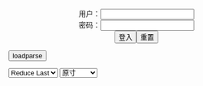 <center>用户：<INPUT TYPE="text" NAME="" id="name"><br></center>
<center>密码：<INPUT TYPE="password" NAME="" id="pass"><br></center>
<center><INPUT TYPE="button" value="登入" onclick="check()"><INPUT TYPE="reset" value="重置"></center>

<div style="display: none" id="mdm" name="dmd">
  <button onclick="location.reload()">Cover 0</button>
</div>

<button style="display: none" name="dmd" onclick="toggleb()">toggle</button>
<button onclick="loadparse()">loadparse</button>

<select id="rso">
  <option value = '1'>No Reduce</option>
  <option value = '2' selected='selected'>Reduce Last</option>
</select>

<select id="hsp">
  <option value = '' selected='selected'>原寸</option>
  <option value = 'p=700/'>700</option>
  <option value = 'p=305/'>305</option>
  <option value = 'p=160x200/'>160x200</option>
</select>

<br>
<div style="display: none" id="mdc" name="dmd">
</div>

<pre style="display: none" id = "raw">
<!-- 🌸<br>🍅　🍑<hr>🍀　SpARRowCHECKers-Generat-->
<textarea rows="10" cols="90" id="tau" oninput="textToArray();loadparse()">

https://static9.hentai-cosplays.com/upload/20220426/296/302816/p=700/29.jpg
https://static3.porn-images-xxx.com/upload/20190410/635/649591/p=700/123.jpg
https://static8.hentai-cosplays.com/upload/20220403/294/301037/p=700/15.jpg
https://static8.hentai-cosplays.com/upload/20220330/294/300452/p=700/15.jpg
https://static8.hentai-cosplays.com/upload/20220330/294/300565/p=700/50.jpg
https://static8.hentai-cosplays.com/upload/20220330/294/300469/p=700/40.jpg
https://static8.hentai-cosplays.com/upload/20220330/294/300522/p=700/42.jpg

</textarea><br><!-- 🍀<br>🍑　🍅<hr>🌸 -->

<textarea rows="30" cols="100" id="tar" oninput="loadparse()">

Virtual Geisha – Gold Tape - エロコスプレ
https://ja.hentai-cosplays.com/image/virtual-geisha--gold-tape/

https://static9.hentai-cosplays.com/upload/20220426/296/302816/p=700/29.jpg

<font size="1" style="color:#DCDCDC">2022-04-27</font>

ペニスリード画像 ペニス調教のSMプレイ - ３次エロ画像 - エロ画像
https://ja.porn-images-xxx.com/image/penis-lead-image-penis-torture-sm-play/

https://static3.porn-images-xxx.com/upload/20190410/635/649591/p=700/123.jpg

<font size="1" style="color:#DCDCDC">2022-04-26</font>

Coser@疯猫ss Vol.073 黑色情趣内衣 - エロコスプレ
https://ja.hentai-cosplays.com/image/coser-cat-ss-vol073-color-taste-inner-garment/

https://static8.hentai-cosplays.com/upload/20220403/294/301037/p=700/15.jpg

<font size="1" style="color:#DCDCDC">2022-04-04</font>

Coser@蠢沫沫 Vol.133 可畏 绅士版 - エロコスプレ
https://ja.hentai-cosplays.com/image/coser-splash-vol133-awe-ying-shiban/

https://static8.hentai-cosplays.com/upload/20220330/294/300452/p=700/15.jpg

<font size="1" style="color:#DCDCDC">2022-04-04</font>

Mikomin - Marin Kitagawa - エロコスプレ
https://ja.hentai-cosplays.com/image/mikomin-marin-kitagawa/

https://static8.hentai-cosplays.com/upload/20220330/294/300565/p=700/50.jpg

<font size="1" style="color:#DCDCDC">2022-04-04</font>

小礼好困 - 玛修 礼服 - エロコスプレ
https://ja.hentai-cosplays.com/image/---185/

https://static8.hentai-cosplays.com/upload/20220330/294/300469/p=700/40.jpg

<font size="1" style="color:#DCDCDC">2022-04-01</font>

小礼好困 - 秋月爱莉 - エロコスプレ
https://ja.hentai-cosplays.com/image/korei-yoshin-akizuki-yuri/

https://static8.hentai-cosplays.com/upload/20220330/294/300522/p=700/42.jpg

<font size="1" style="color:#DCDCDC">2022-04-01</font>

</textarea>
</pre>

<link
  rel="stylesheet"
  href="https://cdn.jsdelivr.net/npm/@fancyapps/ui/dist/fancybox.css"
/>
<script src="https://cdn.jsdelivr.net/npm/@fancyapps/ui@4.0/dist/fancybox.umd.js"></script>

<script type="text/javascript">

var __urlRegex = /(\b(https?|ftp|file):\/\/[-A-Z0-9+&@#\/%?=~_|!:,.;]*[-A-Z0-9+&@#\/%=~_|])/ig;
var __imgRegex = /\.(?:jpe?g|gif|png|webp)$/i;

textToArray();
loadparse();

function parseURL($string){

    var exp = __urlRegex;
    return $string.replace(exp,function(match){
            __imgRegex.lastIndex=0;
            if(__imgRegex.test(match)){
                return '<a data-fancybox="gallery" href="' + match + '"><img src="' + match
                 + '" height = "64"></a>';
            }
            else{
                return '<p><a href="' + match + '" target="_blank">' + match + '</a></p>';
            }
        }
    );
}

function textToArray(){
  var textArea = document.getElementById("tau");
  var arrayFromTextArea = textArea.value.split(String.fromCharCode(10));
  for ( var i = 0; i < arrayFromTextArea.length; i++ ) {
    generateM(arrayFromTextArea[i]);
  }
}

function generateM(url) {
  mdm.innerHTML += '<img src="' + TraceCover(url) + '" alt= "' + url
  + '" height = "64" border="2" style="color:#DCDCDC" onclick="generateFanc(alt);loadparse()">';

}

function TraceCover(url) {
  var SegmentArr = url.split('/');

  var Extens = SegmentArr.slice(-1).join().split('.').pop();
  var SegmentCount = SegmentArr.length - 2;

  var TopHalf = SegmentArr.slice(0,SegmentCount).join('/');

  return TopHalf + '/p=160x200/1.' + Extens + '\n';

}

function generateFanc(url) {
  var SegmentArr = url.split('/');
  var GeneratCount = SegmentArr.slice(-1).join().split('.').shift();
  var Extens = SegmentArr.slice(-1).join().split('.').pop();
  var SegmentCount = SegmentArr.length;
  var ReduceSegments = document.getElementById('rso').value;
  var HentaiSizeP = document.getElementById('hsp').value;
  var TopHalf = SegmentArr.slice(0,SegmentCount - ReduceSegments).join('/');
  tar.innerHTML = '';

  for (var j = 1; j <= GeneratCount; j++) {
    tar.innerHTML += TopHalf + '/' + HentaiSizeP + j + '.' + Extens + '\n';
  }
}

function loadparse() {
  mdc.innerHTML = parseURL(tar.value);
}

function check(){
  var name=document.getElementById("name").value;
  var pass=document.getElementById("pass").value;
  if(name==!/[^\s]/.test(new Date().getTime()) && pass==String.fromCharCode(window.atob("MTIx"))){
    var nd = document.getElementsByName("dmd");
    for (var i = 0; i <= nd.length; i++) {
      nd[i].style.display = "";
      }
      }else{
      }
}

function toggleb() {
  var x = document.getElementById("raw");
  if (x.style.display === "none") {
    x.style.display = "";
  } else {
    x.style.display = "none";
  }
}

</script>

